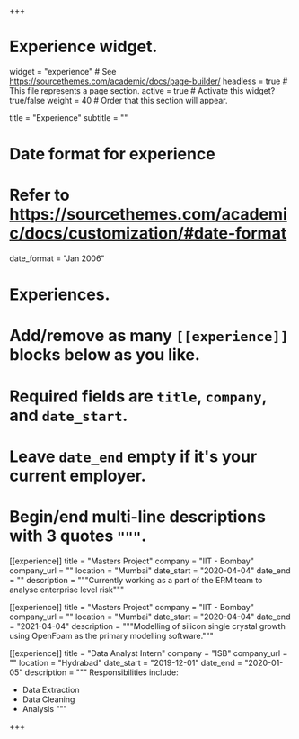+++
# Experience widget.
widget = "experience"  # See https://sourcethemes.com/academic/docs/page-builder/
headless = true  # This file represents a page section.
active = true  # Activate this widget? true/false
weight = 40  # Order that this section will appear.

title = "Experience"
subtitle = ""

# Date format for experience
#   Refer to https://sourcethemes.com/academic/docs/customization/#date-format
date_format = "Jan 2006"

# Experiences.
#   Add/remove as many `[[experience]]` blocks below as you like.
#   Required fields are `title`, `company`, and `date_start`.
#   Leave `date_end` empty if it's your current employer.
#   Begin/end multi-line descriptions with 3 quotes `"""`.

[[experience]]
  title = "Masters Project"
  company = "IIT - Bombay"
  company_url = ""
  location = "Mumbai"
  date_start = "2020-04-04"
  date_end = ""
  description = """Currently working as a part of the ERM team to analyse enterprise level risk"""
  
[[experience]]
  title = "Masters Project"
  company = "IIT - Bombay"
  company_url = ""
  location = "Mumbai"
  date_start = "2020-04-04"
  date_end = "2021-04-04"
  description = """Modelling of silicon single crystal growth using OpenFoam as the primary modelling software."""

[[experience]]
  title = "Data Analyst Intern"
  company = "ISB"
  company_url = ""
  location = "Hydrabad"
  date_start = "2019-12-01"
  date_end = "2020-01-05"
  description = """
  Responsibilities include:
  
  * Data Extraction
  * Data Cleaning
  * Analysis
  """
  

+++
